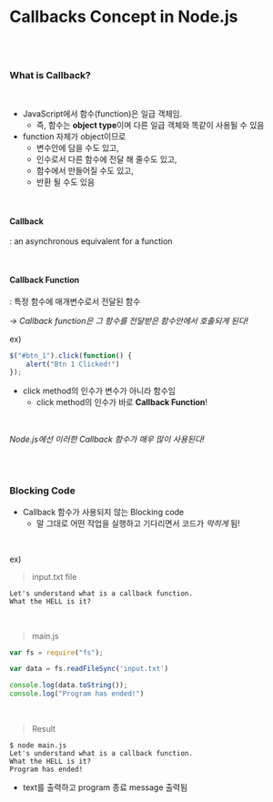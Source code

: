 # Callbacks Concept in Node.js

<br><br>

### What is Callback?

<br>

- JavaScript에서 함수(function)은 일급 객체임. 
  - 즉, 함수는 **object type**이며 다른 일급 객체와 똑같이 사용될 수 있음
- function 자체가 object이므로 
  - 변수안에 담을 수도 있고,
  - 인수로서 다른 함수에 전달 해 줄수도 있고,
  - 함수에서 만들어질 수도 있고,
  - 반환 될 수도 있음

<br>

#### Callback

: an asynchronous  equivalent for a function

<br>

#### Callback Function

: 특정 함수에 매개변수로서 전달된 함수

  -> *Callback function은 그 함수를 전달받은 함수안에서 호출되게 된다!*

ex)

```javascript
$("#btn_1").click(function() {
    alert("Btn 1 Clicked!")
});
```

- click method의 인수가 변수가 아니라 함수임
  - click method의 인수가 바로 **Callback Function**!

<br>

*Node.js에선 이러한 Callback 함수가 매우 많이 사용된다!*

<br>

<br>

### Blocking Code

- Callback 함수가 사용되지 않는 Blocking code
  - 말 그대로 어떤 작업을 실행하고 기다리면서 코드가 *막히게* 됨!

<br>

ex)

> input.txt file

```
Let's understand what is a callback function.
What the HELL is it?
```

<br>

> main.js

```javascript
var fs = require("fs");

var data = fs.readFileSync('input.txt')

console.log(data.toString());
console.log("Program has ended!")
```

<br>

> Result

```shell
$ node main.js
Let's understand what is a callback function.
What the HELL is it?
Program has ended!
```

- text를 출력하고 program 종료 message 출력됨

<br>

<br>





